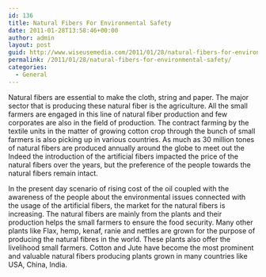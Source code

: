 ```yaml
---
id: 136
title: Natural Fibers For Environmental Safety
date: 2011-01-28T13:58:46+00:00
author: admin
layout: post
guid: http://www.wiseusemedia.com/2011/01/28/natural-fibers-for-environmental-safety/
permalink: /2011/01/28/natural-fibers-for-environmental-safety/
categories:
  - General
---
```

Natural fibers are essential to make the cloth, string and paper. The major sector that is producing these natural fiber is the agriculture. All the small farmers are engaged in this line of natural fiber production and few corporates are also in the field of production. The contract farming by the textile units in the matter of growing cotton crop through the bunch of small farmers is also picking up in various countries. As much as 30 million tones of natural fibers are produced annually around the globe to meet out the Indeed the introduction of the artificial fibers impacted the price of the natural fibers over the years, but the preference of the people towards the natural fibers remain intact.

In the present day scenario of rising cost of the oil coupled with the awareness of the people about the environmental issues connected with the usage of the artificial fibers, the market for the natural fibers is increasing. The natural fibers are mainly from the plants and their production helps the small farmers to ensure the food security. Many other plants like Flax, hemp, kenaf, ranie and nettles are grown for the purpose of producing the natural fibres in the world. These plants also offer the livelihood small farmers. Cotton and Jute have become the most prominent and valuable natural fibers producing plants grown in many countries like USA, China, India.